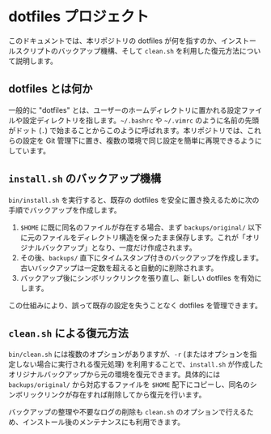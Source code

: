 # dotfiles プロジェクト

このドキュメントでは、本リポジトリの dotfiles が何を指すのか、インストールスクリプトのバックアップ機構、そして `clean.sh` を利用した復元方法について説明します。

## dotfiles とは何か

一般的に "dotfiles" とは、ユーザーのホームディレクトリに置かれる設定ファイルや設定ディレクトリを指します。`~/.bashrc` や `~/.vimrc` のように名前の先頭がドット (`.`) で始まることからこのように呼ばれます。本リポジトリでは、これらの設定を Git 管理下に置き、複数の環境で同じ設定を簡単に再現できるようにしています。

## `install.sh` のバックアップ機構

`bin/install.sh` を実行すると、既存の dotfiles を安全に置き換えるために次の手順でバックアップを作成します。

1. `$HOME` に既に同名のファイルが存在する場合、まず `backups/original/` 以下に元のファイルをディレクトリ構造を保ったまま保存します。これが「オリジナルバックアップ」となり、一度だけ作成されます。
2. その後、`backups/` 直下にタイムスタンプ付きのバックアップを作成します。古いバックアップは一定数を超えると自動的に削除されます。
3. バックアップ後にシンボリックリンクを張り直し、新しい dotfiles を有効にします。

この仕組みにより、誤って既存の設定を失うことなく dotfiles を管理できます。

## `clean.sh` による復元方法

`bin/clean.sh` には複数のオプションがありますが、`-r` (またはオプションを指定しない場合に実行される復元処理) を利用することで、`install.sh` が作成したオリジナルバックアップから元の環境を復元できます。具体的には `backups/original/` から対応するファイルを `$HOME` 配下にコピーし、同名のシンボリックリンクが存在すれば削除してから復元を行います。

バックアップの整理や不要なログの削除も `clean.sh` のオプションで行えるため、インストール後のメンテナンスにも利用できます。
